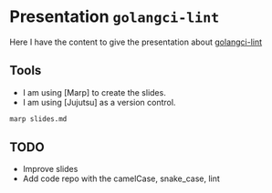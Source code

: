 # Presentation `golangci-lint`

Here I have the content to give the presentation about [golangci-lint][1]

## Tools

- I am using [Marp] to create the slides.
- I am using [Jujutsu] as a version control.

```bash
marp slides.md
```

## TODO

- Improve slides
- Add code repo with the camelCase, snake_case, lint

[1]: https://golangci-lint.run/
